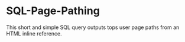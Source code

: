 # SQL-Page-Pathing

This short and simple SQL query outputs tops user page paths from an HTML inline reference.
